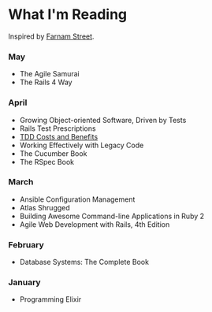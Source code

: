 What I'm Reading
================

Inspired by [Farnam Street](http://www.farnamstreetblog.com/reading/).

### May

* The Agile Samurai
* The Rails 4 Way

### April

* Growing Object-oriented Software, Driven by Tests
* Rails Test Prescriptions
* [TDD Costs and Benefits](https://practicingruby.com/articles/tdd-costs-and-benefits?u=87eb306b2b)
* Working Effectively with Legacy Code
* The Cucumber Book
* The RSpec Book

### March

* Ansible Configuration Management
* Atlas Shrugged
* Building Awesome Command-line Applications in Ruby 2
* Agile Web Development with Rails, 4th Edition

### February

* Database Systems: The Complete Book

### January

* Programming Elixir
